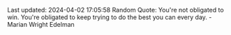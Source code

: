 Last updated: 2024-04-02 17:05:58
Random Quote: You're not obligated to win. You're obligated to keep trying to do the best you can every day. - Marian Wright Edelman